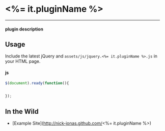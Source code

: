 # <%= it.pluginName %>

---

#### plugin description

## Usage

Include the latest jQuery and `assets/js/jquery.<%= it.pluginName %>.js` in your HTML page.

#### js

```javascript
$(document).ready(function(){


});
```

## In the Wild

* [Example Site](http://nick-jonas.github.com/<%= it.pluginName %>)
